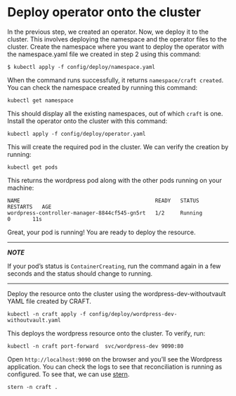 # Deploy operator onto the cluster

In the previous step, we created an operator. Now, we deploy it to the cluster. This involves deploying the namespace and the operator files to the cluster. Create the namespace where you want to deploy the operator with the namespace.yaml file we created in step 2 using this command:

```
$ kubectl apply -f config/deploy/namespace.yaml
```
When the command runs successfully, it returns `namespace/craft created`. You can check the namespace created by running this command:

```
kubectl get namespace
```
This should display all the existing namespaces, out of which `craft` is one. Install the operator onto the cluster with this command:

```
kubectl apply -f config/deploy/operator.yaml
```

This will create the required pod in the cluster. We can verify the creation by running:

```
kubectl get pods
```

This returns the wordpress pod along with the other pods running on your machine:
```
NAME                                           READY   STATUS         RESTARTS   AGE
wordpress-controller-manager-8844cf545-gn5rt   1/2     Running           0       11s
```

Great, your pod is running! You are ready to deploy the resource.

---
***NOTE***

If your pod’s status is `ContainerCreating`, run the command again in a few seconds and the status should change to running.

---

Deploy the resource onto the cluster using the wordpress-dev-withoutvault YAML file created by CRAFT.

```
kubectl -n craft apply -f config/deploy/wordpress-dev-withoutvault.yaml
```

This deploys the wordpress resource onto the cluster. To verify, run:
```
kubectl -n craft port-forward  svc/wordpress-dev 9090:80
```

Open `http://localhost:9090` on the browser and you’ll see the Wordpress application. You can check the logs to see that reconciliation is running as configured. To see that, we can use [stern](https://github.com/wercker/stern).

```
stern -n craft .
```
